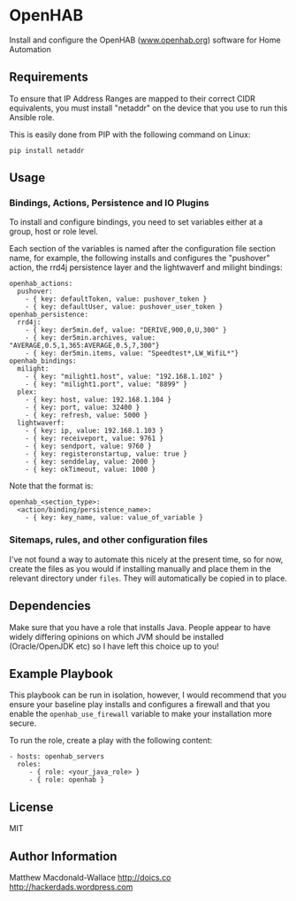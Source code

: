# OpenHAB

Install and configure the OpenHAB (www.openhab.org) software for Home
Automation

## Requirements

To ensure that IP Address Ranges are mapped to their correct CIDR equivalents,
you must install "netaddr" on the device that you use to run this Ansible role.

This is easily done from PIP with the following command on Linux:

```pip install netaddr```

## Usage

### Bindings, Actions, Persistence and IO Plugins

To install and configure bindings, you need to set variables either at a group,
host or role level.

Each section of the variables is named after the configuration file section
name, for example, the following installs and configures the "pushover"
action, the rrd4j persistence layer and the lightwaverf and milight bindings:

```
openhab_actions:
  pushover:
    - { key: defaultToken, value: pushover_token }
    - { key: defaultUser, value: pushover_user_token }
openhab_persistence:
  rrd4j:
    - { key: der5min.def, value: "DERIVE,900,0,U,300" }
    - { key: der5min.archives, value: "AVERAGE,0.5,1,365:AVERAGE,0.5,7,300"}
    - { key: der5min.items, value: "Speedtest*,LW_WifiL*"}
openhab_bindings:
  milight:
    - { key: "milight1.host", value: "192.168.1.102" }
    - { key: "milight1.port", value: "8899" }
  plex:
    - { key: host, value: 192.168.1.104 }
    - { key: port, value: 32400 }
    - { key: refresh, value: 5000 }
  lightwaverf:
    - { key: ip, value: 192.168.1.103 }
    - { key: receiveport, value: 9761 }
    - { key: sendport, value: 9760 }
    - { key: registeronstartup, value: true }
    - { key: senddelay, value: 2000 }
    - { key: okTimeout, value: 1000 }
```

Note that the format is:

```
openhab_<section_type>:
  <action/binding/persistence_name>:
    - { key: key_name, value: value_of_variable }
```

### Sitemaps, rules, and other configuration files

I've not found a way to automate this nicely at the present time, so for now,
create the files as you would if installing manually and place them in the
relevant directory under `files`.  They will automatically be copied in to
place.

## Dependencies

Make sure that you have a role that installs Java.  People appear to have
widely differing opinions on which JVM should be installed (Oracle/OpenJDK etc)
so I have left this choice up to you!

## Example Playbook

This playbook can be run in isolation, however, I would recommend that you
ensure your baseline play installs and configures a firewall and that you
enable the `openhab_use_firewall` variable to make your installation more
secure.

To run the role, create a play with the following content:

    - hosts: openhab_servers
      roles:
         - { role: <your_java_role> }
         - { role: openhab }

License
-------

MIT

Author Information
------------------

Matthew Macdonald-Wallace
http://doics.co
http://hackerdads.wordpress.com
